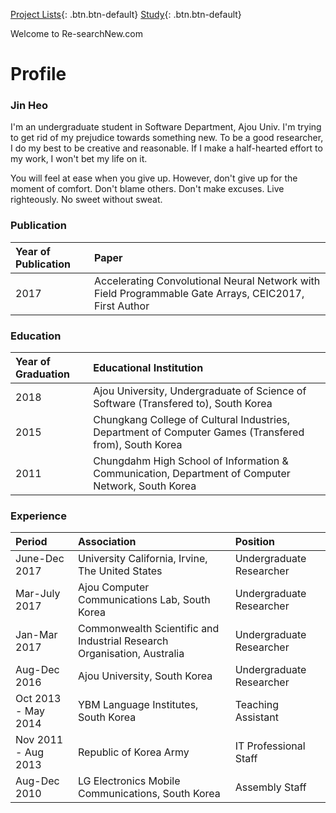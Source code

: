 ﻿---
layout: default
---
[Project Lists](./project/pmain){: .btn.btn-default}     [Study](./study/smain){: .btn.btn-default}

Welcome to Re-searchNew.com

# Profile 
### Jin Heo
I'm an undergraduate student in Software Department, Ajou Univ. I'm trying to get rid of my prejudice towards something new. To be a good researcher, I do my best to be creative and reasonable. If I make a half-hearted effort to my work, I won't bet my life on it.

You will feel at ease when you give up. 
However, don't give up for the moment of comfort.
Don't blame others.
Don't make excuses.
Live righteously.
No sweet without sweat.

### Publication

| Year of Publication | Paper                                                                                                     |
|:--------------------|:----------------------------------------------------------------------------------------------------------|
|        2017         | Accelerating Convolutional Neural Network with Field Programmable Gate Arrays, CEIC2017, First Author     |

### Education

| Year of Graduation | Educational Institution                                                                                     |
|:-------------------|:------------------------------------------------------------------------------------------------------------|
|       2018         | Ajou University, Undergraduate of Science of Software (Transfered to), South Korea                          |
|       2015         | Chungkang College of Cultural Industries, Department of Computer Games (Transfered from), South Korea       |
|       2011         | Chungdahm High School of Information & Communication, Department of Computer Network, South Korea           | 



### Experience

| Period              | Association                                                             |  Position                   |
|:--------------------|:------------------------------------------------------------------------|:----------------------------|
| June-Dec 2017       | University California, Irvine, The United States                        | Undergraduate Researcher    |
| Mar-July 2017       | Ajou Computer Communications Lab, South Korea                           | Undergraduate Researcher    |
| Jan-Mar  2017       | Commonwealth Scientific and Industrial Research Organisation, Australia | Undergraduate Researcher    |
| Aug-Dec  2016       | Ajou University, South Korea                                            | Undergraduate Researcher    |
| Oct 2013 - May 2014 | YBM Language Institutes, South Korea                                    | Teaching Assistant          |
| Nov 2011 - Aug 2013 | Republic of Korea Army                                                  | IT Professional Staff       |
| Aug-Dec 2010        | LG Electronics Mobile Communications, South Korea                       | Assembly Staff              |


